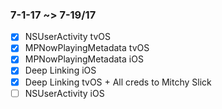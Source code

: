 ### 7-1-17 ~> 7-19/17
- [x] NSUserActivity tvOS
- [x] MPNowPlayingMetadata tvOS
- [x] MPNowPlayingMetadata iOS
- [x] Deep Linking iOS
- [x] Deep Linking tvOS + All creds to Mitchy Slick
- [ ] NSUserActivity iOS
